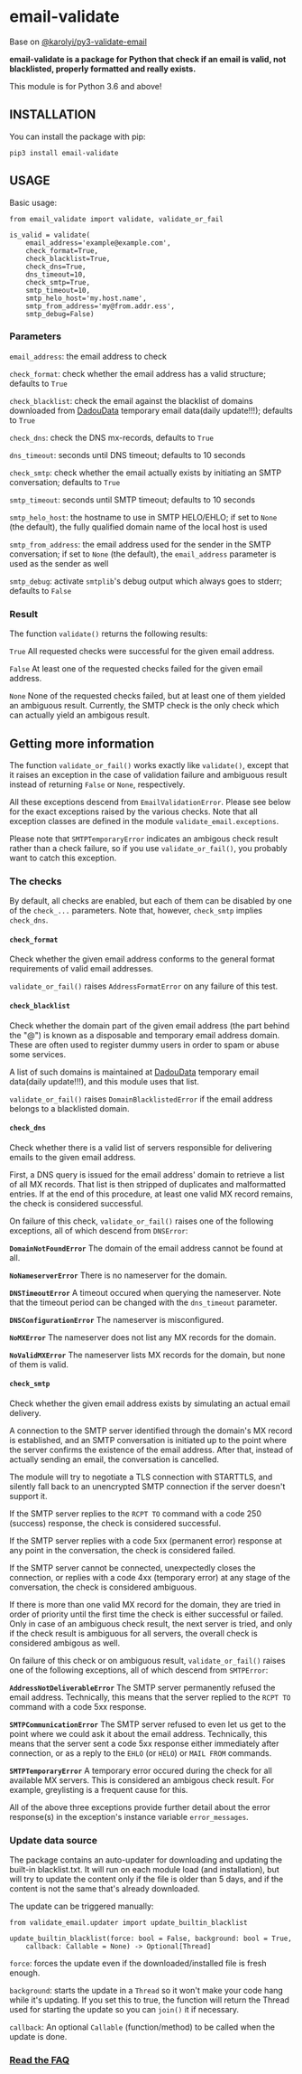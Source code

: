 # email-validate

Base on [@karolyi/py3-validate-email](https://github.com/karolyi/py3-validate-email)

**email-validate is a package for Python that check if an email is valid, not blacklisted, properly formatted and really exists.**

This module is for Python 3.6 and above!

## INSTALLATION

You can install the package with pip:
```
pip3 install email-validate
```

## USAGE

Basic usage:
```
from email_validate import validate, validate_or_fail

is_valid = validate(
    email_address='example@example.com',
    check_format=True,
    check_blacklist=True,
    check_dns=True,
    dns_timeout=10,
    check_smtp=True,
    smtp_timeout=10,
    smtp_helo_host='my.host.name',
    smtp_from_address='my@from.addr.ess',
    smtp_debug=False)
```

### Parameters

`email_address`: the email address to check

`check_format`: check whether the email address has a valid structure; defaults to `True`

`check_blacklist`: check the email against the blacklist of domains downloaded from [DadouData](http://dadoudata.com) temporary email data(daily update!!!); defaults to `True`

`check_dns`: check the DNS mx-records, defaults to `True`

`dns_timeout`: seconds until DNS timeout; defaults to 10 seconds

`check_smtp`: check whether the email actually exists by initiating an SMTP conversation; defaults to `True`

`smtp_timeout`: seconds until SMTP timeout; defaults to 10 seconds

`smtp_helo_host`: the hostname to use in SMTP HELO/EHLO; if set to `None` (the default), the fully qualified domain name of the local host is used

`smtp_from_address`: the email address used for the sender in the SMTP conversation; if set to `None` (the default), the `email_address` parameter is used as the sender as well

`smtp_debug`: activate `smtplib`'s debug output which always goes to stderr; defaults to `False`


### Result

The function `validate()` returns the following results:

`True` All requested checks were successful for the given email address.

`False` At least one of the requested checks failed for the given email address.

`None` None of the requested checks failed, but at least one of them yielded an ambiguous result. Currently, the SMTP check is the only check which can actually yield an ambigous result.

## Getting more information

The function `validate_or_fail()` works exactly like `validate()`, except that it raises an exception in the case of validation failure and ambiguous result instead of returning `False` or `None`, respectively.

All these exceptions descend from `EmailValidationError`. Please see below for the exact exceptions raised by the various checks. Note that all exception classes are defined in the module `validate_email.exceptions`.

Please note that `SMTPTemporaryError` indicates an ambigous check result rather than a check failure, so if you use `validate_or_fail()`, you probably want to catch this exception.

### The checks

By default, all checks are enabled, but each of them can be disabled by one of the `check_...` parameters. Note that, however, `check_smtp` implies `check_dns`.

#### `check_format`

Check whether the given email address conforms to the general format requirements of valid email addresses.

`validate_or_fail()` raises `AddressFormatError` on any failure of this test.

#### `check_blacklist`

Check whether the domain part of the given email address (the part behind the "@") is known as a disposable and temporary email address domain. These are often used to register dummy users in order to spam or abuse some services.

A list of such domains is maintained at [DadouData](http://dadoudata.com) temporary email data(daily update!!!), and this module uses that list.

`validate_or_fail()` raises `DomainBlacklistedError` if the email address belongs to a blacklisted domain.

#### **`check_dns`**

Check whether there is a valid list of servers responsible for delivering emails to the given email address.

First, a DNS query is issued for the email address' domain to retrieve a list of all MX records. That list is then stripped of duplicates and malformatted entries. If at the end of this procedure, at least one valid MX record remains, the check is considered successful.

On failure of this check, `validate_or_fail()` raises one of the following exceptions, all of which descend from `DNSError`:

**`DomainNotFoundError`** The domain of the email address cannot be found at all.

**`NoNameserverError`** There is no nameserver for the domain.

**`DNSTimeoutError`** A timeout occured when querying the nameserver. Note that the timeout period can be changed with the `dns_timeout` parameter.

**`DNSConfigurationError`** The nameserver is misconfigured.

**`NoMXError`** The nameserver does not list any MX records for the domain.

**`NoValidMXError`** The nameserver lists MX records for the domain, but none of them is valid.

#### **`check_smtp`**

Check whether the given email address exists by simulating an actual email delivery.

A connection to the SMTP server identified through the domain's MX record is established, and an SMTP conversation is initiated up to the point where the server confirms the existence of the email address. After that, instead of actually sending an email, the conversation is cancelled.

The module will try to negotiate a TLS connection with STARTTLS, and silently fall back to an unencrypted SMTP connection if the server doesn't support it.

If the SMTP server replies to the `RCPT TO` command with a code 250 (success) response, the check is considered successful.

If the SMTP server replies with a code 5xx (permanent error) response at any point in the conversation, the check is considered failed.

If the SMTP server cannot be connected, unexpectedly closes the connection, or replies with a code 4xx (temporary error) at any stage of the conversation, the check is considered ambiguous.

If there is more than one valid MX record for the domain, they are tried in order of priority until the first time the check is either successful or failed. Only in case of an ambiguous check result, the next server is tried, and only if the check result is ambiguous for all servers, the overall check is considered ambigous as well.

On failure of this check or on ambiguous result, `validate_or_fail()` raises one of the following exceptions, all of which descend from `SMTPError`:

**`AddressNotDeliverableError`** The SMTP server permanently refused the email address. Technically, this means that the server replied to the `RCPT TO` command with a code 5xx response.

**`SMTPCommunicationError`** The SMTP server refused to even let us get to the point where we could ask it about the email address. Technically, this means that the server sent a code 5xx response either immediately after connection, or as a reply to the `EHLO` (or `HELO`) or `MAIL FROM` commands.

**`SMTPTemporaryError`** A temporary error occured during the check for all available MX servers. This is considered an ambigous check result. For example, greylisting is a frequent cause for this.

All of the above three exceptions provide further detail about the error response(s) in the exception's instance variable `error_messages`.


### Update data source

The package contains an auto-updater for downloading and updating the built-in blacklist.txt. It will run on each module load (and installation), but will try to update the content only if the file is older than 5 days, and if the content is not the same that's already downloaded.

The update can be triggered manually:
```
from validate_email.updater import update_builtin_blacklist

update_builtin_blacklist(force: bool = False, background: bool = True,
    callback: Callable = None) -> Optional[Thread]
```

`force`: forces the update even if the downloaded/installed file is fresh enough.

`background`: starts the update in a ``Thread`` so it won't make your code hang while it's updating. If you set this to true, the function will return the Thread used for starting the update so you can ``join()`` it if necessary.

`callback`: An optional `Callable` (function/method) to be called when the update is done.


### [Read the FAQ](https://github.com/containerpi/email-validate/blob/master/FAQ.md)
